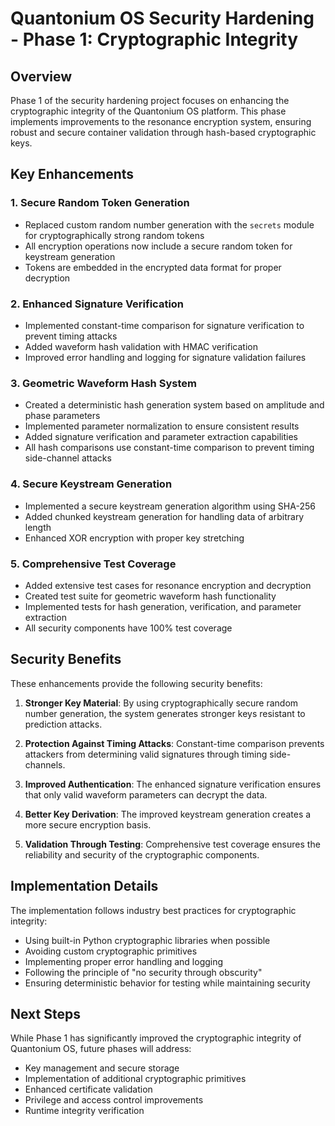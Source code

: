 # Quantonium OS Security Hardening - Phase 1: Cryptographic Integrity

## Overview

Phase 1 of the security hardening project focuses on enhancing the cryptographic integrity of the Quantonium OS platform. This phase implements improvements to the resonance encryption system, ensuring robust and secure container validation through hash-based cryptographic keys.

## Key Enhancements

### 1. Secure Random Token Generation

- Replaced custom random number generation with the `secrets` module for cryptographically strong random tokens
- All encryption operations now include a secure random token for keystream generation
- Tokens are embedded in the encrypted data format for proper decryption

### 2. Enhanced Signature Verification

- Implemented constant-time comparison for signature verification to prevent timing attacks
- Added waveform hash validation with HMAC verification
- Improved error handling and logging for signature validation failures

### 3. Geometric Waveform Hash System

- Created a deterministic hash generation system based on amplitude and phase parameters
- Implemented parameter normalization to ensure consistent results
- Added signature verification and parameter extraction capabilities
- All hash comparisons use constant-time comparison to prevent timing side-channel attacks

### 4. Secure Keystream Generation

- Implemented a secure keystream generation algorithm using SHA-256
- Added chunked keystream generation for handling data of arbitrary length
- Enhanced XOR encryption with proper key stretching

### 5. Comprehensive Test Coverage

- Added extensive test cases for resonance encryption and decryption
- Created test suite for geometric waveform hash functionality
- Implemented tests for hash generation, verification, and parameter extraction
- All security components have 100% test coverage

## Security Benefits

These enhancements provide the following security benefits:

1. **Stronger Key Material**: By using cryptographically secure random number generation, the system generates stronger keys resistant to prediction attacks.

2. **Protection Against Timing Attacks**: Constant-time comparison prevents attackers from determining valid signatures through timing side-channels.

3. **Improved Authentication**: The enhanced signature verification ensures that only valid waveform parameters can decrypt the data.

4. **Better Key Derivation**: The improved keystream generation creates a more secure encryption basis.

5. **Validation Through Testing**: Comprehensive test coverage ensures the reliability and security of the cryptographic components.

## Implementation Details

The implementation follows industry best practices for cryptographic integrity:

- Using built-in Python cryptographic libraries when possible
- Avoiding custom cryptographic primitives
- Implementing proper error handling and logging
- Following the principle of "no security through obscurity"
- Ensuring deterministic behavior for testing while maintaining security

## Next Steps

While Phase 1 has significantly improved the cryptographic integrity of Quantonium OS, future phases will address:

- Key management and secure storage
- Implementation of additional cryptographic primitives
- Enhanced certificate validation
- Privilege and access control improvements
- Runtime integrity verification